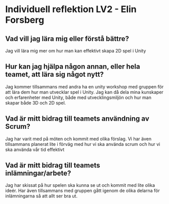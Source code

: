 # Individuell reflektion LV2 - Elin Forsberg
## Vad vill jag lära mig eller förstå bättre?
Jag vill lära mig mer om hur man kan effektivt skapa 2D spel i Unity
## Hur kan jag hjälpa någon annan, eller hela teamet, att lära sig något nytt?
Jag kommer tillsammans med andra ha en unity workshop med gruppen för att lära dem hur man utvecklar spel i Unity. Jag kan då dela mina kunskaper och erfarenheter med Unity, 
både med utvecklingsmiljön och hur man skapar både 3D och 2D spel.
## Vad är mitt bidrag till teamets användning av Scrum?
Jag har varit med på möten och kommit med olika förslag. Vi har även tillsammans planerat lite i förväg med hur vi ska använda scrum och hur vi ska använda vår tid
effektivt
## Vad är mitt bidrag till teamets inlämningar/arbete?
Jag har skissat på hur spelen ska kunna se ut och kommit med lite olika ideér. Har även tillsammans med gruppen gått igenom de olika delarna för
inlämningarna så att allt ser bra ut.
